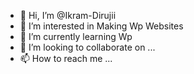 - 👋 Hi, I’m @Ikram-Dirujii
- 👀 I’m interested in Making Wp Websites
- 🌱 I’m currently learning Wp
- 💞️ I’m looking to collaborate on ...
- 📫 How to reach me ...

<!---
Ikram-Dirujii/Ikram-Dirujii is a ✨ special ✨ repository because its `README.md` (this file) appears on your GitHub profile.
You can click the Preview link to take a look at your changes.
--->
